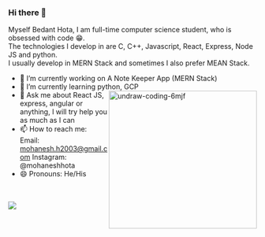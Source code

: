### Hi there 👋

<!--
**BedantHota/BedantHota** is a ✨ _special_ ✨ repository because its `README.md` (this file) appears on your GitHub profile. -->
  Myself Bedant Hota,
  I am full-time computer science student, who is obsessed with code 😁.<br/>
  The technologies I develop in are C, C++, Javascript, React, Express, Node JS and python.<br/>
  I usually develop in MERN Stack and sometimes I also prefer MEAN Stack.<br/>
- 🔭 I’m currently working on A Note Keeper App (MERN Stack)
- 🌱 I’m currently learning python, GCP
   <img align="right" width= "300px" height="280px" src="https://i.ibb.co/q7dvZVC/undraw-coding-6mjf.png" alt="undraw-coding-6mjf" border="0">
- 💬 Ask me about React JS, express, angular or anything, I will try help you as much as I can  
- 📫 How to reach me: Email: mohanesh.h2003@gmail.com Instagram: @mohaneshhota
- 😄 Pronouns: He/His
<br/>
<br/>
<img src="https://github-readme-stats.vercel.app/api?username=bedantH&&show_icons=true&title_color=ffffff&icon_color=bb2acf&text_color=daf7dc&bg_color=151515">
